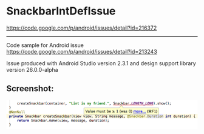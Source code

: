 # SnackbarIntDefIssue
https://code.google.com/p/android/issues/detail?id=216372

---

Code sample for Android issue https://code.google.com/p/android/issues/detail?id=213243

Issue produced with Android Studio version 2.3.1 and design support library version 26.0.0-alpha

## Screenshot:
![Android Studio Screenshot](https://raw.githubusercontent.com/tkirshboim/SnackbarIntDefIssue/master/screenshot.png)
